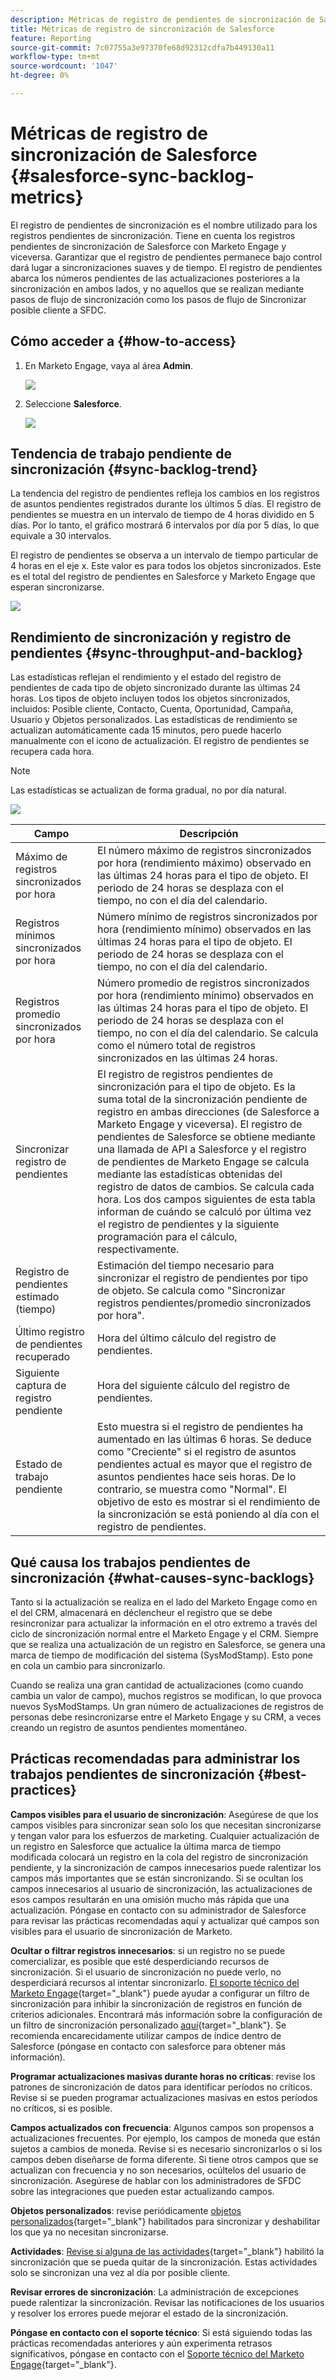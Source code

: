 ```yaml
---
description: Métricas de registro de pendientes de sincronización de Salesforce - Documentos de Marketo - Documentación del producto
title: Métricas de registro de sincronización de Salesforce
feature: Reporting
source-git-commit: 7c07755a3e97370fe68d92312cdfa7b449130a11
workflow-type: tm+mt
source-wordcount: '1047'
ht-degree: 0%

---
```


# Métricas de registro de sincronización de Salesforce  {#salesforce-sync-backlog-metrics}

El registro de pendientes de sincronización es el nombre utilizado para los registros pendientes de sincronización. Tiene en cuenta los registros pendientes de sincronización de Salesforce con Marketo Engage y viceversa. Garantizar que el registro de pendientes permanece bajo control dará lugar a sincronizaciones suaves y de tiempo. El registro de pendientes abarca los números pendientes de las actualizaciones posteriores a la sincronización en ambos lados, y no aquellos que se realizan mediante pasos de flujo de sincronización como los pasos de flujo de Sincronizar posible cliente a SFDC.

## Cómo acceder a {#how-to-access}

1. En Marketo Engage, vaya al área **Admin**.

   ![](assets/salesforce-sync-backlog-metrics-1.png)

1. Seleccione **Salesforce**.

   ![](assets/salesforce-sync-backlog-metrics-2.png)

## Tendencia de trabajo pendiente de sincronización {#sync-backlog-trend}

La tendencia del registro de pendientes refleja los cambios en los registros de asuntos pendientes registrados durante los últimos 5 días. El registro de pendientes se muestra en un intervalo de tiempo de 4 horas dividido en 5 días. Por lo tanto, el gráfico mostrará 6 intervalos por día por 5 días, lo que equivale a 30 intervalos.

El registro de pendientes se observa a un intervalo de tiempo particular de 4 horas en el eje x. Este valor es para todos los objetos sincronizados. Este es el total del registro de pendientes en Salesforce y Marketo Engage que esperan sincronizarse.

![](assets/salesforce-sync-backlog-metrics-3.png)

## Rendimiento de sincronización y registro de pendientes {#sync-throughput-and-backlog}

Las estadísticas reflejan el rendimiento y el estado del registro de pendientes de cada tipo de objeto sincronizado durante las últimas 24 horas. Los tipos de objeto incluyen todos los objetos sincronizados, incluidos: Posible cliente, Contacto, Cuenta, Oportunidad, Campaña, Usuario y Objetos personalizados. Las estadísticas de rendimiento se actualizan automáticamente cada 15 minutos, pero puede hacerlo manualmente con el icono de actualización. El registro de pendientes se recupera cada hora.

>[!NOTE]
>
>Las estadísticas se actualizan de forma gradual, no por día natural.

![](assets/salesforce-sync-backlog-metrics-4.png)

<table><thead>
  <tr>
    <th>Campo</th>
    <th>Descripción</th>
  </tr></thead>
<tbody>
  <tr>
    <td>Máximo de registros sincronizados por hora</td>
    <td>El número máximo de registros sincronizados por hora (rendimiento máximo) observado en las últimas 24 horas para el tipo de objeto. El periodo de 24 horas se desplaza con el tiempo, no con el día del calendario.</td>
  </tr>
  <tr>
    <td>Registros mínimos sincronizados por hora</td>
    <td>Número mínimo de registros sincronizados por hora (rendimiento mínimo) observados en las últimas 24 horas para el tipo de objeto. El periodo de 24 horas se desplaza con el tiempo, no con el día del calendario.</td>
  </tr>
  <tr>
    <td>Registros promedio sincronizados por hora</td>
    <td>Número promedio de registros sincronizados por hora (rendimiento mínimo) observados en las últimas 24 horas para el tipo de objeto. El periodo de 24 horas se desplaza con el tiempo, no con el día del calendario. Se calcula como el número total de registros sincronizados en las últimas 24 horas.</td>
  </tr>
  <tr>
    <td>Sincronizar registro de pendientes</td>
    <td>El registro de registros pendientes de sincronización para el tipo de objeto. Es la suma total de la sincronización pendiente de registro en ambas direcciones (de Salesforce a Marketo Engage y viceversa). El registro de pendientes de Salesforce se obtiene mediante una llamada de API a Salesforce y el registro de pendientes de Marketo Engage se calcula mediante las estadísticas obtenidas del registro de datos de cambios. Se calcula cada hora. Los dos campos siguientes de esta tabla informan de cuándo se calculó por última vez el registro de pendientes y la siguiente programación para el cálculo, respectivamente.</td>
  </tr>
  <tr>
    <td>Registro de pendientes estimado (tiempo)</td>
    <td>Estimación del tiempo necesario para sincronizar el registro de pendientes por tipo de objeto. Se calcula como "Sincronizar registros pendientes/promedio sincronizados por hora".</td>
  </tr>
  <tr>
    <td>Último registro de pendientes recuperado</td>
    <td>Hora del último cálculo del registro de pendientes.</td>
  </tr>
  <tr>
    <td>Siguiente captura de registro pendiente</td>
    <td>Hora del siguiente cálculo del registro de pendientes.</td>
  </tr>
  <tr>
    <td>Estado de trabajo pendiente</td>
    <td>Esto muestra si el registro de pendientes ha aumentado en las últimas 6 horas. Se deduce como "Creciente" si el registro de asuntos pendientes actual es mayor que el registro de asuntos pendientes hace seis horas. De lo contrario, se muestra como "Normal". El objetivo de esto es mostrar si el rendimiento de la sincronización se está poniendo al día con el registro de pendientes.</td>
  </tr>
</tbody></table>

## Qué causa los trabajos pendientes de sincronización {#what-causes-sync-backlogs}

Tanto si la actualización se realiza en el lado del Marketo Engage como en el del CRM, almacenará en déclencheur el registro que se debe resincronizar para actualizar la información en el otro extremo a través del ciclo de sincronización normal entre el Marketo Engage y el CRM. Siempre que se realiza una actualización de un registro en Salesforce, se genera una marca de tiempo de modificación del sistema (SysModStamp). Esto pone en cola un cambio para sincronizarlo.

Cuando se realiza una gran cantidad de actualizaciones (como cuando cambia un valor de campo), muchos registros se modifican, lo que provoca nuevos SysModStamps. Un gran número de actualizaciones de registros de personas debe resincronizarse entre el Marketo Engage y su CRM, a veces creando un registro de asuntos pendientes momentáneo.

## Prácticas recomendadas para administrar los trabajos pendientes de sincronización {#best-practices}

**Campos visibles para el usuario de sincronización**: Asegúrese de que los campos visibles para sincronizar sean solo los que necesitan sincronizarse y tengan valor para los esfuerzos de marketing. Cualquier actualización de un registro en Salesforce que actualice la última marca de tiempo modificada colocará un registro en la cola del registro de sincronización pendiente, y la sincronización de campos innecesarios puede ralentizar los campos más importantes que se están sincronizando. Si se ocultan los campos innecesarios al usuario de sincronización, las actualizaciones de esos campos resultarán en una omisión mucho más rápida que una actualización. Póngase en contacto con su administrador de Salesforce para revisar las prácticas recomendadas aquí y actualizar qué campos son visibles para el usuario de sincronización de Marketo.

**Ocultar o filtrar registros innecesarios**: si un registro no se puede comercializar, es posible que esté desperdiciando recursos de sincronización. Si el usuario de sincronización no puede verlo, no desperdiciará recursos al intentar sincronizarlo. [El soporte técnico del Marketo Engage](https://nation.marketo.com/t5/support/ct-p/Support#_blank){target="_blank"} puede ayudar a configurar un filtro de sincronización para inhibir la sincronización de registros en función de criterios adicionales. Encontrará más información sobre la configuración de un filtro de sincronización personalizado [aquí](https://nation.marketo.com/t5/product-blogs/instructions-for-creating-a-custom-sync-rule/ba-p/242758){target="_blank"}. Se recomienda encarecidamente utilizar campos de índice dentro de Salesforce (póngase en contacto con salesforce para obtener más información).

**Programar actualizaciones masivas durante horas no críticas**: revise los patrones de sincronización de datos para identificar períodos no críticos. Revise si se pueden programar actualizaciones masivas en estos períodos no críticos, si es posible.

**Campos actualizados con frecuencia**: Algunos campos son propensos a actualizaciones frecuentes. Por ejemplo, los campos de moneda que están sujetos a cambios de moneda. Revise si es necesario sincronizarlos o si los campos deben diseñarse de forma diferente. Si tiene otros campos que se actualizan con frecuencia y no son necesarios, ocúltelos del usuario de sincronización. Asegúrese de hablar con los administradores de SFDC sobre las integraciones que pueden estar actualizando campos.

**Objetos personalizados**: revise periódicamente [objetos personalizados](https://experienceleague.adobe.com/en/docs/marketo/using/product-docs/crm-sync/salesforce-sync/sfdc-sync-details/sfdc-sync-custom-object-sync){target="_blank"} habilitados para sincronizar y deshabilitar los que ya no necesitan sincronizarse.

**Actividades**: [Revise si alguna de las actividades](https://experienceleague.adobe.com/en/docs/marketo/using/product-docs/crm-sync/salesforce-sync/setup/optional-steps/customize-activities-sync){target="_blank"} habilitó la sincronización que se pueda quitar de la sincronización.  Estas actividades solo se sincronizan una vez al día por posible cliente.

**Revisar errores de sincronización**: La administración de excepciones puede ralentizar la sincronización. Revisar las notificaciones de los usuarios y resolver los errores puede mejorar el estado de la sincronización.

**Póngase en contacto con el soporte técnico**: Si está siguiendo todas las prácticas recomendadas anteriores y aún experimenta retrasos significativos, póngase en contacto con el [Soporte técnico del Marketo Engage](https://nation.marketo.com/t5/support/ct-p/Support#_blank){target="_blank"}.
